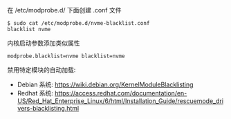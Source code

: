 
在 /etc/modprobe.d/ 下面创建 .conf 文件

```
$ sudo cat /etc/modprobe.d/nvme-blacklist.conf
blacklist nvme
```

内核启动参数添加类似属性

```
modprobe.blacklist=nvme blacklist=nvme
```

禁用特定模块的自动加载:

* Debian 系统: https://wiki.debian.org/KernelModuleBlacklisting
* Redhat 系统: https://access.redhat.com/documentation/en-US/Red_Hat_Enterprise_Linux/6/html/Installation_Guide/rescuemode_drivers-blacklisting.html
